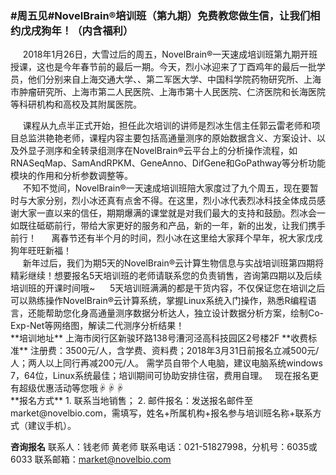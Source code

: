 ### **#周五见#NovelBrain®培训班（第九期）免费教您做生信，让我们相约戊戌狗年！（内含福利）**
&nbsp;&nbsp;&nbsp;&nbsp;&nbsp;2018年1月26日，大雪过后的周五，NovelBrain®一天速成培训班第九期开班授课，这也是今年春节前的最后一期。今天，烈小冰迎来了丁酉鸡年的最后一批学员，他们分别来自上海交通大学、、第二军医大学、中国科学院药物研究所、上海市肿瘤研究所、上海市第二人民医院、上海市第十人民医院、仁济医院和长海医院等科研机构和高校及其附属医院。
<div style="text-align:center"><img data-src="1.jpg" width="500px" ></img>
</div>
&nbsp;&nbsp;&nbsp;&nbsp;&nbsp;课程从九点半正式开始，担任此次培训的讲师是烈冰生信主任郭云雷老师和项目总监洪艳艳老师，课程内容主要包括高通量测序的原始数据含义、方案设计、以及外显子测序和全转录组测序在NovelBrain®云平台上的分析操作流程，如RNASeqMap、SamAndRPKM、GeneAnno、DifGene和GoPathway等分析功能模块的作用和分析参数调整等。
<div style="text-align:center"><img data-src="2.jpg" width="300px" ></img>
</div>
&nbsp;&nbsp;&nbsp;&nbsp;&nbsp;不知不觉间，NovelBrain®一天速成培训班陪大家度过了九个周五，现在要暂时与大家分别，烈小冰还真有点舍不得。在这里，烈小冰代表烈冰科技全体成员感谢大家一直以来的信任，期期爆满的课堂就是对我们最大的支持和鼓励。烈冰会一如既往砥砺前行，带给大家更好的服务和产品，新的一年，新的出发，让我们携手前行！
&nbsp;&nbsp;&nbsp;&nbsp;&nbsp;离春节还有半个月的时间，烈小冰在这里给大家拜个早年，祝大家戊戌狗年旺旺新福！
<div style="text-align:center"><img data-src="3.jpg" width="500px" ></img></div>
&nbsp;&nbsp;&nbsp;&nbsp;&nbsp;新年过后，我们为期5天的NovelBrain®云计算生物信息与实战培训班第四期将精彩继续！想要报名5天培训班的老师请联系您的负责销售，咨询第四期以及后续培训班的开课时间哦~
&nbsp;&nbsp;&nbsp;&nbsp;&nbsp;5天培训班满满的都是干货内容，不仅保证您在培训之后可以熟练操作NovelBrain®云计算系统，掌握Linux系统入门操作，熟悉R编程语言，还能帮助您化身高通量测序数据分析达人，独立设计数据分析方案，绘制Co-Exp-Net等网络图，解读二代测序分析结果！
<div style="text-align:center">
	<img data-src="4.jpg" width="300px" ></img>
</div>
**培训地址**
上海市闵行区新骏环路138号漕河泾高科技园区2号楼2F
**收费标准**
注册费：3500元/人，含学费、资料费；2018年3月31日前报名立减500元/人；两人以上同行再减200元/人。
需学员自带个人电脑，建议电脑系统windows 7，64位，Linux系统最佳；培训期间可协助安排住宿，费用自理。
&nbsp;
现在报名更有超级优惠活动等您哦☟☟☟
<div style="text-align:center">
	<img data-src="5.jpg" width="300px" ></img>
</div>
**报名方式**
1. 联系当地销售；
2. 邮件报名：发送报名邮件至market@novelbio.com，需填写，姓名+所属机构+报名参与培训班名称+联系方式（建议手机）。

**咨询报名**
联系人：钱老师 黄老师
联系电话：021-51827998，分机号：6035或6033
联系邮箱：market@novelbio.com